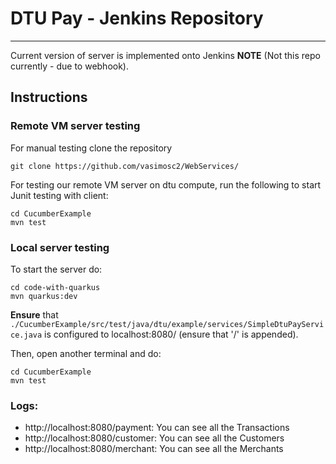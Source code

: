 # DTU Pay - Jenkins Repository
---

Current version of server is implemented onto Jenkins **NOTE** (Not this repo currently - due to webhook).

## Instructions

### Remote VM server testing

For manual testing clone the repository

```
git clone https://github.com/vasimosc2/WebServices/
```

For testing our remote VM server on dtu compute, run the following to start Junit testing with client:

```
cd CucumberExample
mvn test
```

### Local server testing

To start the server do:
```
cd code-with-quarkus
mvn quarkus:dev
```

**Ensure** that ```./CucumberExample/src/test/java/dtu/example/services/SimpleDtuPayService.java``` is configured to localhost:8080/ (ensure that '/' is appended).

Then, open another terminal and do:
```
cd CucumberExample
mvn test
```

### Logs:
- http://localhost:8080/payment: You can see all the Transactions
- http://localhost:8080/customer: You can see all the Customers
- http://localhost:8080/merchant: You can see all the Merchants
